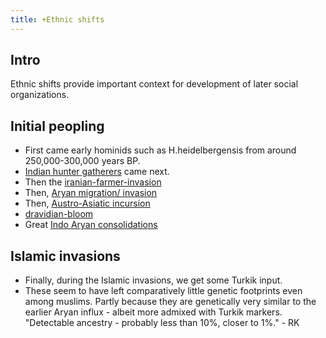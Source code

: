 ```yaml
---
title: +Ethnic shifts
---
```


## Intro
Ethnic shifts provide important context for development of later social organizations.

## Initial peopling
- First came early hominids such as H.heidelbergensis from around 250,000-300,000 years BP.
- [Indian hunter gatherers](../../../../../../../../notes/history/paganology/indian_hunter_gatherer) came next.
- Then the [iranian-farmer-invasion](../../../../../../../../notes/history/paganology/iranian-farmer)
- Then, [Aryan migration/ invasion](../../../../../../../../notes/history/paganology/Aryan/indo-iranian/indo-aryan/)
- Then, [Austro-Asiatic incursion](../../../../../../../../notes/history/paganology/austro-asiatic/orissa-invasion)
- [dravidian-bloom](../../../../../../../../notes/history/paganology/Aryan/indo-iranian/indo-aryan/Arya-invasion)
- Great [Indo Aryan consolidations](../../../../../../../../notes/history/paganology/Aryan/indo-iranian/indo-aryan/Arya-consolidation)

## Islamic invasions
- Finally, during the Islamic invasions, we get some Turkik input.
- These seem to have left comparatively little genetic footprints even among muslims. Partly because they are genetically very similar to the earlier Aryan influx - albeit more admixed with Turkik markers. "Detectable ancestry - probably less than 10%, closer to 1%." - RK
